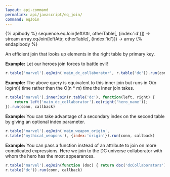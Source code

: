 ```yaml
---
layout: api-command 
permalink: api/javascript/eq_join/
command: eqJoin
---
```


{% apibody %}
sequence.eqJoin(leftAttr, otherTable[, {index:'id'}]) → stream
array.eqJoin(leftAttr, otherTable[, {index:'id'}]) → array
{% endapibody %}

An efficient join that looks up elements in the right table by primary key.

__Example:__ Let our heroes join forces to battle evil!

```js
r.table('marvel').eqJoin('main_dc_collaborator', r.table('dc')).run(conn, callback)
```

__Example:__ The above query is equivalent to this inner join but runs in O(n log(m)) time rather than the O(n * m) time the inner join takes.

```js
r.table('marvel').innerJoin(r.table('dc'), function(left, right) {
    return left('main_dc_collaborator').eq(right('hero_name'));
}).run(conn, callback)
```


__Example:__ You can take advantage of a secondary index on the second table by giving an optional index parameter.

```js
r.table('marvel').eqJoin('main_weapon_origin',
r.table('mythical_weapons'), {index:'origin'}).run(conn, callback)
```

__Example:__ You can pass a function instead of an attribute to join on more complicated expressions. Here we join to the DC universe collaborator with whom the hero has the most appearances.

```js
r.table('marvel').eqJoin(function (doc) { return doc('dcCollaborators').orderBy('appearances').nth(0)('name'); },
r.table('dc')).run(conn, callback)
```

